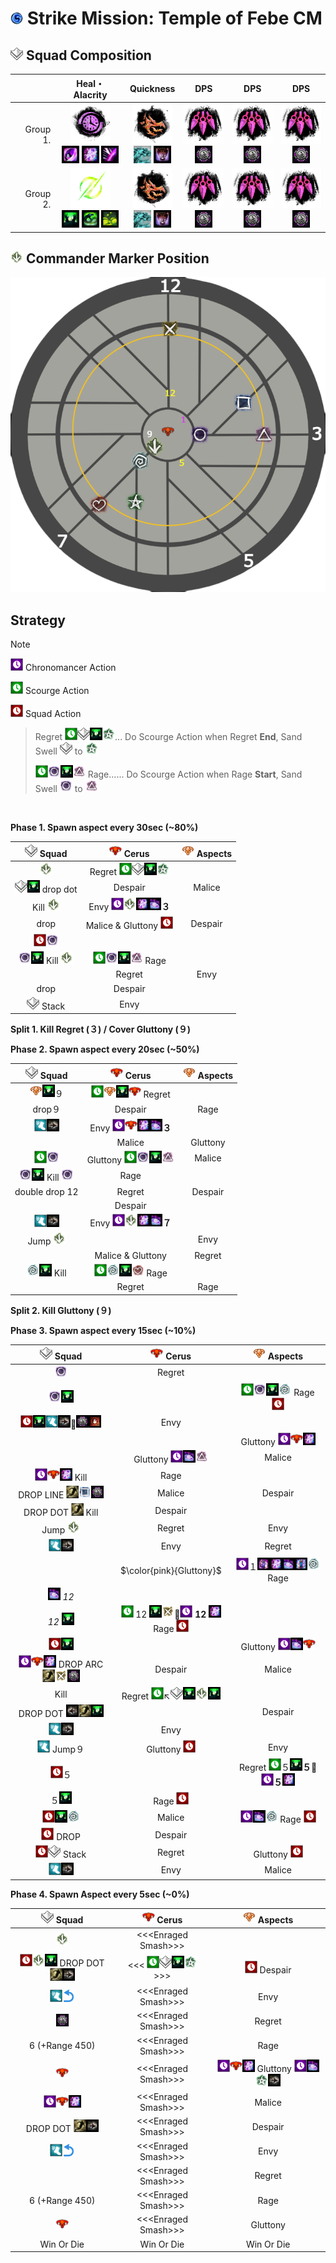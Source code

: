 <img src="../_image/strike mission/20px-Strike_Mission_(map_icon).png" width="20" height="20" title="Strike Mission" alt=""></img> Strike Mission: Temple of Febe CM
=============================================================================================================================

<img src="../_image/squad/Commander_tag_(white).png" width="20" height="20" title="Squad Tag" alt=""></img> Squad Composition
-----------------------------------------------------------------------------------------------------------------------------
|           | Heal・Alacrity | Quickness | DPS | DPS | DPS |
|----------:|:-------------:|:---------:|:---:|:---:|:---:|
|  Group 1. |<img src="../_image/profession/Chronomancer_icon_(highres).png" width="64" height="64" title="Heal Alacrity Chronomancer" alt=""></img><br><img src="../_image/skill/mesmer/Blink.png" width="28" height="28" title="Blink" alt=""></img> <img src="../_image/skill/mesmer/Portal_Entre.png" width="28" height="28" title="Portal Entre" alt=""></img> <img src="../_image/skill/mesmer/Feedback.png" width="28" height="28" title="Feedback" alt=""></img>|<img src="../_image/profession/Herald_icon_(highres).png" width="64" height="64" title="Condition Quickness Herald" alt=""></img><br><img src="../_image/skill/revenant/Legendary_Dragon_Stance.png" width="28" height="28" title="Legendary Dragon Stance" alt=""></img> <img src="../_image/skill/revenant/Legendary_Demon_Stance.png" width="28" height="28" title="Legendary Demon Stance" alt=""></img>|<img src="../_image/profession/Virtuoso_icon_(highres).png" width="64" height="64" title="Condition Virtuoso" alt=""></img><br><img src="../_image/skill/mesmer/Signet_of_Illusions.png" width="28" height="28" title="Signet of Illusions" alt=""></img>|<img src="../_image/profession/Virtuoso_icon_(highres).png" width="64" height="64" title="Condition Virtuoso" alt=""></img><br><img src="../_image/skill/mesmer/Signet_of_Illusions.png" width="28" height="28" title="Signet of Illusions" alt=""></img>|<img src="../_image/profession/Virtuoso_icon_(highres).png" width="64" height="64" title="Condition Virtuoso" alt=""></img><br><img src="../_image/skill/mesmer/Signet_of_Illusions.png" width="28" height="28" title="Signet of Illusions" alt=""></img>|
|  Group 2. |<img src="../_image/profession/Scourge_icon_(highres).png" width="64" height="64" title="Heal Alacrity Scourge" alt=""></img><br><img src="../_image/skill/necromancer/Sand_Swell.png" width="28" height="28" title="Sand Swell" alt=""></img> <img src="../_image/skill/necromancer/Serpent_Siphon.png" width="28" height="28" title="Serpent Siphon" alt=""></img> <img src="../_image/skill/necromancer/Corrosive_Poison_Cloud.png" width="28" height="28" title="Corrosive Poison Cloud" alt=""></img>|<img src="../_image/profession/Herald_icon_(highres).png" width="64" height="64" title="Condition Quickness Herald" alt=""></img><br><img src="../_image/skill/revenant/Legendary_Dragon_Stance.png" width="28" height="28" title="Legendary Dragon Stance" alt=""></img> <img src="../_image/skill/revenant/Legendary_Demon_Stance.png" width="28" height="28" title="Legendary Demon Stance" alt=""></img>|<img src="../_image/profession/Virtuoso_icon_(highres).png" width="64" height="64" title="Condition Virtuoso" alt=""></img><br><img src="../_image/skill/mesmer/Signet_of_Illusions.png" width="28" height="28" title="Signet of Illusions" alt=""></img>|<img src="../_image/profession/Virtuoso_icon_(highres).png" width="64" height="64" title="Condition Virtuoso" alt=""></img><br><img src="../_image/skill/mesmer/Signet_of_Illusions.png" width="28" height="28" title="Signet of Illusions" alt=""></img>|<img src="../_image/profession/Virtuoso_icon_(highres).png" width="64" height="64" title="Condition Virtuoso" alt=""></img><br><img src="../_image/skill/mesmer/Signet_of_Illusions.png" width="28" height="28" title="Signet of Illusions" alt=""></img>|

<img src="../_image/squad/Commander_arrow_marker.png" width="20" height="20" title="Commander Marker" alt=""></img> Commander Marker Position
---------------------------------------------------------------------------------------------------------------------------------------------
<img src="../_image/strike mission/temple of febe/tof_8marker_rage_t.png" width="" height="" title="Commander Marker Position" alt=""></img>

Strategy
--------
> [!NOTE]
><img src="../_image/_custom/purple_clock.png" width="20" height="20" title="Chronomancer Action" alt=""></img> Chronomancer Action
>
><img src="../_image/_custom/green_clock.png" width="20" height="20" title="Scourge Action" alt=""></img> Scourge Action
>
><img src="../_image/general/Lockout.png" width="20" height="20" title="Squad Action" alt=""></img> Squad Action
>
>>Regret <img src="../_image/_custom/green_clock.png" width="20" height="20" title="Scourge Action" alt=""></img><img src="../_image/squad/Commander_tag_(white).png" width="20" height="20" title="Squad" alt=""></img><img src="../_image/skill/necromancer/Sand_Swell.png" width="20" height="20" title="Sand Swell" alt=""></img><img src="../_image/squad/Commander_star_marker.png" width="20" height="20" title="star" alt=""></img>... Do Scourge Action when Regret **End**, Sand Swell <img src="../_image/squad/Commander_tag_(white).png" width="20" height="20" title="Squad" alt=""></img> to <img src="../_image/squad/Commander_star_marker.png" width="20" height="20" title="star" alt=""></img>
>>
>><img src="../_image/_custom/green_clock.png" width="20" height="20" title="Scourge Action" alt=""></img><img src="../_image/squad/Commander_circle_marker.png" width="20" height="20" title="circle" alt=""></img><img src="../_image/skill/necromancer/Sand_Swell.png" width="20" height="20" title="Sand Swell" alt=""></img><img src="../_image/squad/Commander_triangle_marker.png" width="20" height="20" title="triangle" alt=""></img> Rage...... Do Scourge Action when Rage **Start**, Sand Swell <img src="../_image/squad/Commander_circle_marker.png" width="20" height="20" title="circle" alt=""></img> to <img src="../_image/squad/Commander_triangle_marker.png" width="20" height="20" title="triangle" alt=""></img>

<br/>

**Phase 1. Spawn aspect every 30sec (~80%)**

|<img src="../_image/squad/Commander_tag_(white).png" width="20" height="20" title="Squad" alt=""></img> Squad |<img src="../_image/general/20px-Red_Boss.png" width="20" height="20" title="Cerus" alt=""></img> Cerus |<img src="../_image/general/Event_boss_(tango_icon).png" width="20" height="20" title="Aspects" alt=""></img> Aspects |
|:--------:|:-----------------:|:-------:|
|<img src="../_image/squad/Commander_arrow_marker.png" width="20" height="20" title="arrow" alt=""></img>|Regret <img src="../_image/_custom/green_clock.png" width="20" height="20" title="Scourge Action" alt=""></img><img src="../_image/squad/Commander_tag_(white).png" width="20" height="20" title="Squad" alt=""></img><img src="../_image/skill/necromancer/Sand_Swell.png" width="20" height="20" title="Sand Swell" alt=""></img><img src="../_image/squad/Commander_star_marker.png" width="20" height="20" title="star" alt=""></img>||
|<img src="../_image/squad/Commander_tag_(white).png" width="20" height="20" title="Squad" alt=""></img><img src="../_image/skill/necromancer/Sand_Swell.png" width="20" height="20" title="Sand Swell" alt=""></img> drop dot|Despair|Malice|
|Kill <img src="../_image/squad/Commander_arrow_marker.png" width="20" height="20" title="arrow" alt=""></img>|Envy <img src="../_image/_custom/purple_clock.png" width="20" height="20" title="Chronomancer Action" alt=""></img><img src="../_image/squad/Commander_arrow_marker.png" width="20" height="20" title="arrow" alt=""></img><img src="../_image/skill/mesmer/Portal_Entre.png" width="20" height="20" title="Portal Entre" alt=""></img><img src="../_image/skill/mesmer/Portal_Exeunt.png" width="20" height="20" title="Portal Exeunt" alt=""></img>**３**||
|drop|Malice & Gluttony <img src="../_image/general/Lockout.png" width="20" height="20" title="Squad Action" alt=""></img>|Despair|
|<img src="../_image/general/Lockout.png" width="20" height="20" title="Squad Action" alt=""></img><img src="../_image/squad/Commander_circle_marker.png" width="20" height="20" title="circle" alt=""></img>|||
|<img src="../_image/squad/Commander_circle_marker.png" width="20" height="20" title="circle" alt=""></img><img src="../_image/skill/necromancer/Sand_Swell.png" width="20" height="20" title="Sand Swell" alt=""></img> Kill <img src="../_image/squad/Commander_arrow_marker.png" width="20" height="20" title="arrow" alt=""></img>|<img src="../_image/_custom/green_clock.png" width="20" height="20" title="Scourge Action" alt=""></img><img src="../_image/squad/Commander_circle_marker.png" width="20" height="20" title="circle" alt=""></img><img src="../_image/skill/necromancer/Sand_Swell.png" width="20" height="20" title="Sand Swell" alt=""></img><img src="../_image/squad/Commander_triangle_marker.png" width="20" height="20" title="triangle" alt=""></img> Rage||
||Regret|Envy|
|drop|Despair||
|<img src="../_image/squad/Commander_tag_(white).png" width="20" height="20" title="Squad" alt=""></img> Stack|Envy||

**Split 1. Kill Regret (３) / Cover Gluttony (９)**

**Phase 2. Spawn aspect every 20sec (~50%)**

|<img src="../_image/squad/Commander_tag_(white).png" width="20" height="20" title="Squad" alt=""></img> Squad |<img src="../_image/general/20px-Red_Boss.png" width="20" height="20" title="Cerus" alt=""></img> Cerus |<img src="../_image/general/Event_boss_(tango_icon).png" width="20" height="20" title="Aspects" alt=""></img> Aspects |
|:--------:|:-----------------:|:-------:|
|<img src="../_image/general/Event_boss_(tango_icon).png" width="20" height="20" title="Aspects" alt=""></img><img src="../_image/skill/necromancer/Sand_Swell.png" width="20" height="20" title="Sand Swell" alt=""></img>９|<img src="../_image/_custom/green_clock.png" width="20" height="20" title="Scourge Action" alt=""></img><img src="../_image/general/Event_boss_(tango_icon).png" width="20" height="20" title="Aspects" alt=""></img><img src="../_image/skill/necromancer/Sand_Swell.png" width="20" height="20" title="Sand Swell" alt=""></img><img src="../_image/general/20px-Red_Boss.png" width="20" height="20" title="Cerus" alt=""></img> Regret||
|drop９|Despair|Rage|
|<img src="../_image/boon/Swiftness_(effect).png" width="20" height="20" title="Run" alt=""></img><img src="../_image/general/Turn_Right.png" width="20" height="20" title="Right" alt=""></img>|Envy <img src="../_image/_custom/purple_clock.png" width="20" height="20" title="Chronomancer Action" alt=""></img><img src="../_image/general/20px-Red_Boss.png" width="20" height="20" title="Cerus" alt=""></img><img src="../_image/skill/mesmer/Portal_Entre.png" width="20" height="20" title="Portal Entre" alt=""></img><img src="../_image/skill/mesmer/Portal_Exeunt.png" width="20" height="20" title="Portal Exeunt" alt=""></img>**３**||
||Malice|Gluttony|
|<img src="../_image/_custom/green_clock.png" width="20" height="20" title="Scourge Action" alt=""></img><img src="../_image/squad/Commander_circle_marker.png" width="20" height="20" title="circle" alt=""></img>|Gluttony <img src="../_image/_custom/green_clock.png" width="20" height="20" title="Scourge Action" alt=""></img><img src="../_image/squad/Commander_circle_marker.png" width="20" height="20" title="circle" alt=""></img><img src="../_image/skill/necromancer/Sand_Swell.png" width="20" height="20" title="Sand Swell" alt=""></img><img src="../_image/squad/Commander_triangle_marker.png" width="20" height="20" title="triangle" alt=""></img>|Malice|
|<img src="../_image/squad/Commander_circle_marker.png" width="20" height="20" title="circle" alt=""></img><img src="../_image/skill/necromancer/Sand_Swell.png" width="20" height="20" title="Sand Swell" alt=""></img> Kill <img src="../_image/squad/Commander_circle_marker.png" width="20" height="20" title="circle" alt=""></img>|Rage||
|double drop 12|Regret|Despair|
||Despair||
|<img src="../_image/boon/Swiftness_(effect).png" width="20" height="20" title="Run" alt=""></img><img src="../_image/general/Turn_Right.png" width="20" height="20" title="Right" alt=""></img>|Envy <img src="../_image/_custom/purple_clock.png" width="20" height="20" title="Chronomancer Action" alt=""></img><img src="../_image/squad/Commander_arrow_marker.png" width="20" height="20" title="arrow" alt=""></img><img src="../_image/skill/mesmer/Portal_Entre.png" width="20" height="20" title="Portal Entre" alt=""></img><img src="../_image/skill/mesmer/Portal_Exeunt.png" width="20" height="20" title="Portal Exeunt" alt=""></img>**７**||
|Jump <img src="../_image/squad/Commander_arrow_marker.png" width="20" height="20" title="arrow" alt=""></img>||Envy|
||Malice & Gluttony|Regret|
|<img src="../_image/squad/Commander_spiral_marker.png" width="20" height="20" title="spiral" alt=""></img><img src="../_image/skill/necromancer/Sand_Swell.png" width="20" height="20" title="Sand Swell" alt=""></img> Kill|<img src="../_image/_custom/green_clock.png" width="20" height="20" title="Scourge Action" alt=""></img><img src="../_image/squad/Commander_spiral_marker.png" width="20" height="20" title="spiral" alt=""></img><img src="../_image/skill/necromancer/Sand_Swell.png" width="20" height="20" title="Sand Swell" alt=""></img><img src="../_image/squad/Commander_heart_marker.png" width="20" height="20" title="heart" alt=""></img> Rage||
||Regret|Rage|

**Split 2. Kill Gluttony (９)**

**Phase 3. Spawn aspect every 15sec (~10%)**

|<img src="../_image/squad/Commander_tag_(white).png" width="20" height="20" title="Squad" alt=""></img> Squad |<img src="../_image/general/20px-Red_Boss.png" width="20" height="20" title="Cerus" alt=""></img> Cerus |<img src="../_image/general/Event_boss_(tango_icon).png" width="20" height="20" title="Aspects" alt=""></img> Aspects |
|:--------:|:-----------------:|:-------:|
|<img src="../_image/squad/Commander_circle_marker.png" width="20" height="20" title="circle" alt=""></img>|Regret||
|<img src="../_image/squad/Commander_circle_marker.png" width="20" height="20" title="circle" alt=""></img><img src="../_image/skill/necromancer/Sand_Swell.png" width="20" height="20" title="Sand Swell" alt=""></img>||<img src="../_image/_custom/green_clock.png" width="20" height="20" title="Scourge Action" alt=""></img><img src="../_image/squad/Commander_circle_marker.png" width="20" height="20" title="circle" alt=""></img><img src="../_image/skill/necromancer/Sand_Swell.png" width="20" height="20" title="Sand Swell" alt=""></img><img src="../_image/squad/Commander_spiral_marker.png" width="20" height="20" title="spiral" alt=""></img> Rage <img src="../_image/general/Lockout.png" width="20" height="20" title="Squad Action" alt=""></img>|
|<img src="../_image/general/Lockout.png" width="20" height="20" title="Squad Action" alt=""></img><img src="../_image/skill/necromancer/Sand_Swell.png" width="20" height="20" title="Sand Swell" alt=""></img><img src="../_image/boon/Swiftness_(effect).png" width="20" height="20" title="Run" alt=""></img><img src="../_image/general/Turn_Right.png" width="20" height="20" title="Right" alt=""></img>🔗️️<img src="../_image/skill/mesmer/Signet_of_Illusions.png" width="20" height="20" title="Signet of Illusions" alt=""></img><img src="../_image/general/Stop.png" width="20" height="20" title="Stop" alt=""></img>|Envy||
|||Gluttony <img src="../_image/_custom/purple_clock.png" width="20" height="20" title="Chronomancer Action" alt=""></img><img src="../_image/general/20px-Red_Boss.png" width="20" height="20" title="Cerus" alt=""></img><img src="../_image/skill/mesmer/Portal_Entre.png" width="20" height="20" title="Portal Entre" alt=""></img>|
||Gluttony <img src="../_image/_custom/purple_clock.png" width="20" height="20" title="Chronomancer Action" alt=""></img><img src="../_image/skill/mesmer/Portal_Exeunt.png" width="20" height="20" title="Portal Exeunt" alt=""></img><img src="../_image/squad/Commander_triangle_marker.png" width="20" height="20" title="triangle" alt=""></img>|Malice|
|<img src="../_image/_custom/purple_clock.png" width="20" height="20" title="Chronomancer Action" alt=""></img><img src="../_image/general/20px-Red_Boss.png" width="20" height="20" title="Cerus" alt=""></img><img src="../_image/skill/mesmer/Portal_Entre.png" width="20" height="20" title="Portal Entre" alt=""></img> Kill|Rage||
|DROP LINE <img src="../_image/skill/Dodge.png" width="20" height="20" title="Dodge" alt=""></img><img src="../_image/squad/Commander_square_marker.png" width="20" height="20" title="Square" alt=""></img><img src="../_image/skill/mesmer/Signet_of_Illusions.png" width="20" height="20" title="Signet of Illusions" alt=""></img>|Malice|Despair|
|DROP DOT <img src="../_image/skill/Dodge.png" width="20" height="20" title="Dodge" alt=""></img> Kill|Despair||
|Jump <img src="../_image/squad/Commander_arrow_marker.png" width="20" height="20" title="arrow" alt=""></img>|Regret|Envy|
|<img src="../_image/boon/Swiftness_(effect).png" width="20" height="20" title="Run" alt=""></img><img src="../_image/general/Turn_Right.png" width="20" height="20" title="Right" alt=""></img>|Envy|Regret|
||<p>$\color{pink}{Gluttony}$</p>|<img src="../_image/_custom/purple_clock.png" width="20" height="20" title="Chronomancer Action" alt=""></img>１<img src="../_image/skill/mesmer/Continuum_Split.png" width="20" height="20" title="Continuum Split" alt=""></img><img src="../_image/skill/mesmer/Portal_Entre.png" width="20" height="20" title="Portal Entre" alt=""></img><img src="../_image/skill/mesmer/Portal_Exeunt.png" width="20" height="20" title="Portal Exeunt" alt=""></img><img src="../_image/skill/mesmer/Continuum_Shift.png" width="20" height="20" title="Continuum Shift" alt=""></img><img src="../_image/squad/Commander_spiral_marker.png" width="20" height="20" title="spiral" alt=""></img> Rage|
|<img src="../_image/skill/mesmer/Portal_Exeunt.png" width="20" height="20" title="Portal Exeunt" alt=""></img> *12*|||
|*12* <img src="../_image/skill/necromancer/Sand_Swell.png" width="20" height="20" title="Sand Swell" alt=""></img>|<img src="../_image/_custom/green_clock.png" width="20" height="20" title="Scourge Action" alt=""></img> 12 <img src="../_image/skill/necromancer/Sand_Swell.png" width="20" height="20" title="Sand Swell" alt=""></img><img src="../_image/squad/Commander_x_marker.png" width="20" height="20" title="X" alt=""></img>🔗️<img src="../_image/_custom/purple_clock.png" width="20" height="20" title="Chronomancer Action" alt=""></img> **12** <img src="../_image/skill/mesmer/Portal_Entre.png" width="20" height="20" title="Portal Entre" alt=""></img> Rage <img src="../_image/general/Lockout.png" width="20" height="20" title="Squad Action" alt=""></img>||
|<img src="../_image/general/Lockout.png" width="20" height="20" title="Squad Action" alt=""></img><img src="../_image/skill/necromancer/Sand_Swell.png" width="20" height="20" title="Sand Swell" alt=""></img>||Gluttony <img src="../_image/_custom/purple_clock.png" width="20" height="20" title="Chronomancer Action" alt=""></img><img src="../_image/skill/mesmer/Portal_Exeunt.png" width="20" height="20" title="Portal Exeunt" alt=""></img><img src="../_image/general/20px-Red_Boss.png" width="20" height="20" title="Cerus" alt=""></img>|
|<img src="../_image/_custom/purple_clock.png" width="20" height="20" title="Chronomancer Action" alt=""></img><img src="../_image/general/20px-Red_Boss.png" width="20" height="20" title="Cerus" alt=""></img><img src="../_image/skill/mesmer/Portal_Entre.png" width="20" height="20" title="Portal Entre" alt=""></img> DROP ARC <img src="../_image/skill/Dodge.png" width="20" height="20" title="Dodge" alt=""></img><img src="../_image/squad/Commander_x_marker.png" width="20" height="20" title="X" alt=""></img><img src="../_image/skill/mesmer/Signet_of_Illusions.png" width="20" height="20" title="Signet of Illusions" alt=""></img>|Despair|Malice|
|Kill|Regret <img src="../_image/_custom/green_clock.png" width="20" height="20" title="Scourge Action" alt=""></img>↖️<img src="../_image/squad/Commander_tag_(white).png" width="20" height="20" title="Squad" alt=""></img><img src="../_image/skill/necromancer/Sand_Swell.png" width="20" height="20" title="Sand Swell" alt=""></img><img src="../_image/squad/Commander_arrow_marker.png" width="20" height="20" title="arrow" alt=""></img><img src="../_image/skill/necromancer/Sand_Swell.png" width="20" height="20" title="Sand Swell" alt=""></img>||
|DROP DOT <img src="../_image/general/Turn_Left.png" width="20" height="20" title="Left" alt=""></img><img src="../_image/skill/Dodge.png" width="20" height="20" title="Dodge" alt=""></img><img src="../_image/skill/necromancer/Sand_Swell.png" width="20" height="20" title="Sand Swell" alt=""></img>||Despair|
|<img src="../_image/boon/Swiftness_(effect).png" width="20" height="20" title="Run" alt=""></img><img src="../_image/general/Turn_Right.png" width="20" height="20" title="Right" alt=""></img>|Envy||
|<img src="../_image/boon/Swiftness_(effect).png" width="20" height="20" title="Run" alt=""></img> Jump９|Gluttony <img src="../_image/general/Lockout.png" width="20" height="20" title="Squad Action" alt=""></img>|Envy|
|<img src="../_image/general/Lockout.png" width="20" height="20" title="Squad Action" alt=""></img>５||Regret <img src="../_image/_custom/green_clock.png" width="20" height="20" title="Scourge Action" alt=""></img>５<img src="../_image/skill/necromancer/Sand_Swell.png" width="20" height="20" title="Sand Swell" alt=""></img>**５**🔗️️<img src="../_image/_custom/purple_clock.png" width="20" height="20" title="Chronomancer Action" alt=""></img>**５**<img src="../_image/skill/mesmer/Portal_Entre.png" width="20" height="20" title="Portal Entre" alt=""></img>|
|５<img src="../_image/skill/necromancer/Sand_Swell.png" width="20" height="20" title="Sand Swell" alt=""></img>|Rage <img src="../_image/general/Lockout.png" width="20" height="20" title="Squad Action" alt=""></img>||
|<img src="../_image/general/Lockout.png" width="20" height="20" title="Squad Action" alt=""></img><img src="../_image/skill/necromancer/Sand_Swell.png" width="20" height="20" title="Sand Swell" alt=""></img><img src="../_image/squad/Commander_spiral_marker.png" width="20" height="20" title="spiral" alt=""></img>|Malice|<img src="../_image/_custom/purple_clock.png" width="20" height="20" title="Chronomancer Action" alt=""></img><img src="../_image/skill/mesmer/Portal_Exeunt.png" width="20" height="20" title="Portal Exeunt" alt=""></img><img src="../_image/squad/Commander_spiral_marker.png" width="20" height="20" title="spiral" alt=""></img> Rage <img src="../_image/general/Lockout.png" width="20" height="20" title="Squad Action" alt=""></img>|
|<img src="../_image/general/Lockout.png" width="20" height="20" title="Squad Action" alt=""></img> DROP|Despair||
|<img src="../_image/general/Lockout.png" width="20" height="20" title="Squad Action" alt=""></img><img src="../_image/squad/Commander_tag_(white).png" width="20" height="20" title="Squad" alt=""></img> Stack|Regret|Gluttony <img src="../_image/general/Lockout.png" width="20" height="20" title="Squad Action" alt=""></img>|
|<img src="../_image/boon/Swiftness_(effect).png" width="20" height="20" title="Run" alt=""></img><img src="../_image/general/Turn_Right.png" width="20" height="20" title="Right" alt=""></img>|Envy|Malice|

**Phase 4. Spawn Aspect every 5sec (~0%)**

|<img src="../_image/squad/Commander_tag_(white).png" width="20" height="20" title="Squad" alt=""></img> Squad |<img src="../_image/general/20px-Red_Boss.png" width="20" height="20" title="Cerus" alt=""></img> Cerus |<img src="../_image/general/Event_boss_(tango_icon).png" width="20" height="20" title="Aspects" alt=""></img> Aspects |
|:--------:|:-----------------:|:-------:|
|<img src="../_image/squad/Commander_arrow_marker.png" width="20" height="20" title="arrow" alt=""></img>|\<\<\<Enraged Smash\>\>\>||
|<img src="../_image/general/Lockout.png" width="20" height="20" title="Squad Action" alt=""></img><img src="../_image/squad/Commander_arrow_marker.png" width="20" height="20" title="arrow" alt=""></img><img src="../_image/skill/necromancer/Sand_Swell.png" width="20" height="20" title="Sand Swell" alt=""></img> DROP DOT <img src="../_image/skill/Dodge.png" width="20" height="20" title="Dodge" alt=""></img><img src="../_image/general/Turn_Right.png" width="20" height="20" title="Right" alt=""></img>|\<\<\< <img src="../_image/_custom/green_clock.png" width="20" height="20" title="Scourge Action" alt=""></img><img src="../_image/squad/Commander_tag_(white).png" width="20" height="20" title="Squad" alt=""></img><img src="../_image/skill/necromancer/Sand_Swell.png" width="20" height="20" title="Sand Swell" alt=""></img><img src="../_image/squad/Commander_star_marker.png" width="20" height="20" title="star" alt=""></img> \>\>\>|<img src="../_image/general/Lockout.png" width="20" height="20" title="Squad Action" alt=""></img> Despair|
|<img src="../_image/boon/Swiftness_(effect).png" width="20" height="20" title="Run" alt=""></img><img src="../_image/strike mission/temple of febe/turn.png" width="20" height="20" title="Turn" alt=""></img>|\<\<\<Enraged Smash\>\>\>|Envy|
|<img src="../_image/skill/mesmer/Signet_of_Illusions.png" width="20" height="20" title="Signet of Illusions" alt=""></img>|\<\<\<Enraged Smash\>\>\>|Regret|
|6 (+Range 450)|\<\<\<Enraged Smash\>\>\>|Rage|
|<img src="../_image/general/20px-Red_Boss.png" width="20" height="20" title="Cerus" alt=""></img>|\<\<\<Enraged Smash\>\>\>|<img src="../_image/_custom/purple_clock.png" width="20" height="20" title="Chronomancer Action" alt=""></img><img src="../_image/general/20px-Red_Boss.png" width="20" height="20" title="Cerus" alt=""></img><img src="../_image/skill/mesmer/Portal_Entre.png" width="20" height="20" title="Portal Entre" alt=""></img> Gluttony <img src="../_image/_custom/purple_clock.png" width="20" height="20" title="Chronomancer Action" alt=""></img><img src="../_image/skill/mesmer/Portal_Exeunt.png" width="20" height="20" title="Portal Exeunt" alt=""></img><img src="../_image/squad/Commander_star_marker.png" width="20" height="20" title="star" alt=""></img><img src="../_image/general/Turn_Right.png" width="20" height="20" title="Right" alt=""></img>|
|<img src="../_image/_custom/purple_clock.png" width="20" height="20" title="Chronomancer Action" alt=""></img><img src="../_image/general/20px-Red_Boss.png" width="20" height="20" title="Cerus" alt=""></img><img src="../_image/skill/mesmer/Portal_Entre.png" width="20" height="20" title="Portal Entre" alt=""></img>|\<\<\<Enraged Smash\>\>\>|Malice|
|DROP DOT <img src="../_image/skill/Dodge.png" width="20" height="20" title="Dodge" alt=""></img><img src="../_image/general/Turn_Right.png" width="20" height="20" title="Right" alt=""></img>|\<\<\<Enraged Smash\>\>\>|Despair|
|<img src="../_image/boon/Swiftness_(effect).png" width="20" height="20" title="Run" alt=""></img><img src="../_image/strike mission/temple of febe/turn.png" width="20" height="20" title="Turn" alt=""></img>|\<\<\<Enraged Smash\>\>\>|Envy|
||\<\<\<Enraged Smash\>\>\>|Regret|
|6 (+Range 450)|\<\<\<Enraged Smash\>\>\>|Rage|
|<img src="../_image/general/20px-Red_Boss.png" width="20" height="20" title="Cerus" alt=""></img>|\<\<\<Enraged Smash\>\>\>|Gluttony|
|Win Or Die|Win Or Die|Win Or Die|
